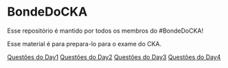 # BondeDoCKA

Esse repositório é mantido por todos os membros do #BondeDoCKA!

Esse material é para prepara-lo para o exame do CKA.

[Questões do Day1](day1/questoes.md)
[Questões do Day2](day2/questoes.md)
[Questões do Day3](day3/questoes.md)
[Questões do Day4](day4/questoes.md)
